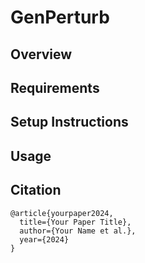 # GenPerturb

## Overview

## Requirements

## Setup Instructions





## Usage









## Citation
```
@article{yourpaper2024,
  title={Your Paper Title},
  author={Your Name et al.},
  year={2024}
}
```
